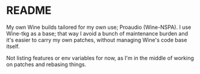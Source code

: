 # README

My own Wine builds tailored for my own use; Proaudio (Wine-NSPA). I use Wine-tkg 
as a base; that way I avoid a bunch of maintenance burden and it's easier to 
carry my own patches, without managing Wine's code base itself.

Not listing features or env variables for now, as I'm in the middle of working
on patches and rebasing things.
